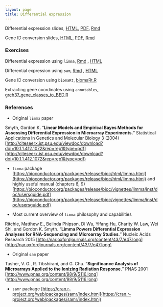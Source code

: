 ```yaml
---
layout: page
title: Differential expression
---
```


Differential expression slides, [HTML](/BIOS567/assets/presentation_diffexpression/diffexpression.html), [PDF](/BIOS567/assets/presentation_diffexpression/diffexpression.pdf), [Rmd](/BIOS567/assets/presentation_diffexpression/diffexpression.Rmd)

Gene ID conversion slides, [HTML](/BIOS567/assets/presentation_diffexpression/annotation.html), [PDF](/BIOS567/assets/presentation_diffexpression/annotation.pdf), [Rmd](/BIOS567/assets/presentation_diffexpression/annotation.Rmd)

### Exercises

Differential expression using `limma`, [Rmd](/BIOS567/assets/presentation_diffexpression/DiffExpr_Limma.Rmd) , [HTML](/BIOS567/assets/presentation_diffexpression/DiffExpr_Limma.html)

Differential expression using `sam`, [Rmd](/BIOS567/assets/presentation_diffexpression/DiffExpr_SAM.Rmd) , [HTML](/BIOS567/assets/presentation_diffexpression/DiffExpr_SAM.html)

Gene ID conversion using `biomaRt`, [biomaRt.R](/BIOS567/assets/presentation_diffexpression/biomaRt.R)

Extracting gene coordinates using `annotables`, [grch37_gene_classes_to_BED.R](/BIOS567/assets/presentation_diffexpression/grch37_gene_classes_to_BED.R)

### References

- Original `limma` paper

Smyth, Gordon K. “**Linear Models and Empirical Bayes Methods for Assessing Differential Expression in Microarray Experiments.**” Statistical Applications in Genetics and Molecular Biology 3 (2004) [http://citeseerx.ist.psu.edu/viewdoc/download?doi=10.1.1.412.1072&rep=rep1&type=pdf](http://citeseerx.ist.psu.edu/viewdoc/download?doi=10.1.1.412.1072&rep=rep1&type=pdf)

- `limma` package [https://bioconductor.org/packages/release/bioc/html/limma.html](https://bioconductor.org/packages/release/bioc/html/limma.html) and highly useful manual (chapters 8, 9) [https://bioconductor.org/packages/release/bioc/vignettes/limma/inst/doc/usersguide.pdf](https://bioconductor.org/packages/release/bioc/vignettes/limma/inst/doc/usersguide.pdf)

- Most current overview of `limma` philosophy and capabilities

Ritchie, Matthew E., Belinda Phipson, Di Wu, Yifang Hu, Charity W. Law, Wei Shi, and Gordon K. Smyth. “**Limma Powers Differential Expression Analyses for RNA-Sequencing and Microarray Studies.**” Nucleic Acids Research 2015 [http://nar.oxfordjournals.org/content/43/7/e47.long](http://nar.oxfordjournals.org/content/43/7/e47.long)

- Original `sam` paper

Tusher, V. G., R. Tibshirani, and G. Chu. “**Significance Analysis of Microarrays Applied to the Ionizing Radiation Response.**” PNAS 2001 [http://www.pnas.org/content/98/9/5116.long]
(http://www.pnas.org/content/98/9/5116.long)

- `samr` package [https://cran.r-project.org/web/packages/samr/index.html](https://cran.r-project.org/web/packages/samr/index.html)


